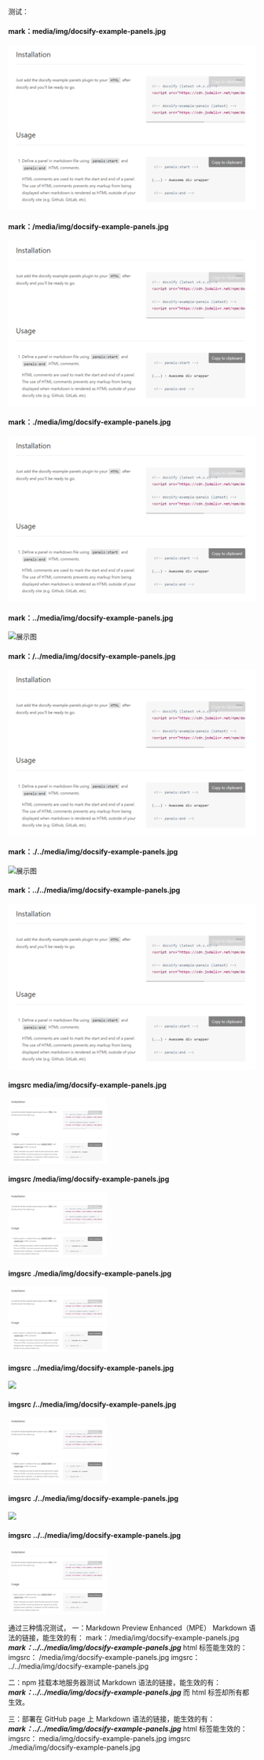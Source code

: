   测试：
#### mark：media/img/docsify-example-panels.jpg
![](media/img/docsify-example-panels.jpg "展示图")

#### mark：/media/img/docsify-example-panels.jpg
![](/media/img/docsify-example-panels.jpg "展示图")

#### mark：./media/img/docsify-example-panels.jpg
![](./media/img/docsify-example-panels.jpg "展示图")

#### mark：../media/img/docsify-example-panels.jpg
![](../media/img/docsify-example-panels.jpg "展示图")

#### mark：/../media/img/docsify-example-panels.jpg
![](/../media/img/docsify-example-panels.jpg "展示图")

#### mark：./../media/img/docsify-example-panels.jpg
![](./../media/img/docsify-example-panels.jpg "展示图")

#### mark：../../media/img/docsify-example-panels.jpg
![](../../media/img/docsify-example-panels.jpg "展示图")

#### imgsrc media/img/docsify-example-panels.jpg
  <img src="media/img/docsify-example-panels.jpg" width="200px">

#### imgsrc /media/img/docsify-example-panels.jpg
  <img src="/media/img/docsify-example-panels.jpg" width="200px">

#### imgsrc ./media/img/docsify-example-panels.jpg
  <img src="./media/img/docsify-example-panels.jpg" width="200px">

#### imgsrc ../media/img/docsify-example-panels.jpg
  <img src="../media/img/docsify-example-panels.jpg" width="200px">

#### imgsrc /../media/img/docsify-example-panels.jpg
  <img src="/../media/img/docsify-example-panels.jpg" width="200px">

#### imgsrc ./../media/img/docsify-example-panels.jpg
  <img src="./../media/img/docsify-example-panels.jpg" width="200px">

#### imgsrc ../../media/img/docsify-example-panels.jpg
  <img src="../../media/img/docsify-example-panels.jpg" width="200px">

通过三种情况测试，
一：Markdown Preview Enhanced（MPE）
 Markdown 语法的链接，能生效的有：
 mark：/media/img/docsify-example-panels.jpg
 ***mark：../../media/img/docsify-example-panels.jpg***
 html 标签能生效的：
 imgsrc： /media/img/docsify-example-panels.jpg
 imgsrc： ../../media/img/docsify-example-panels.jpg

二：npm 挂载本地服务器测试
 Markdown 语法的链接，能生效的有：
 ***mark：../../media/img/docsify-example-panels.jpg***
 而 html 标签却所有都生效。

三：部署在 GitHub page 上
 Markdown 语法的链接，能生效的有：
 ***mark：../../media/img/docsify-example-panels.jpg***
 html 标签能生效的：
 imgsrc： media/img/docsify-example-panels.jpg
 imgsrc ./media/img/docsify-example-panels.jpg
